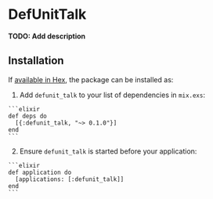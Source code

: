 # DefUnitTalk

**TODO: Add description**

## Installation

If [available in Hex](https://hex.pm/docs/publish), the package can be installed as:

  1. Add `defunit_talk` to your list of dependencies in `mix.exs`:

    ```elixir
    def deps do
      [{:defunit_talk, "~> 0.1.0"}]
    end
    ```

  2. Ensure `defunit_talk` is started before your application:

    ```elixir
    def application do
      [applications: [:defunit_talk]]
    end
    ```

